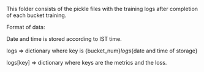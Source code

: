 This folder consists of the pickle files with the training logs after completion of each bucket training.

Format of data:

Date and time is stored according to IST time.

logs => dictionary where key is {bucket_num}_logs_{date and time of storage}

logs[key] => dictionary where keys are the metrics and the loss.
